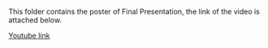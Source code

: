 This folder contains the poster of Final Presentation, the link of the video is attached below.

[Youtube link](https://youtu.be/YMqZeH4Ux1M)
